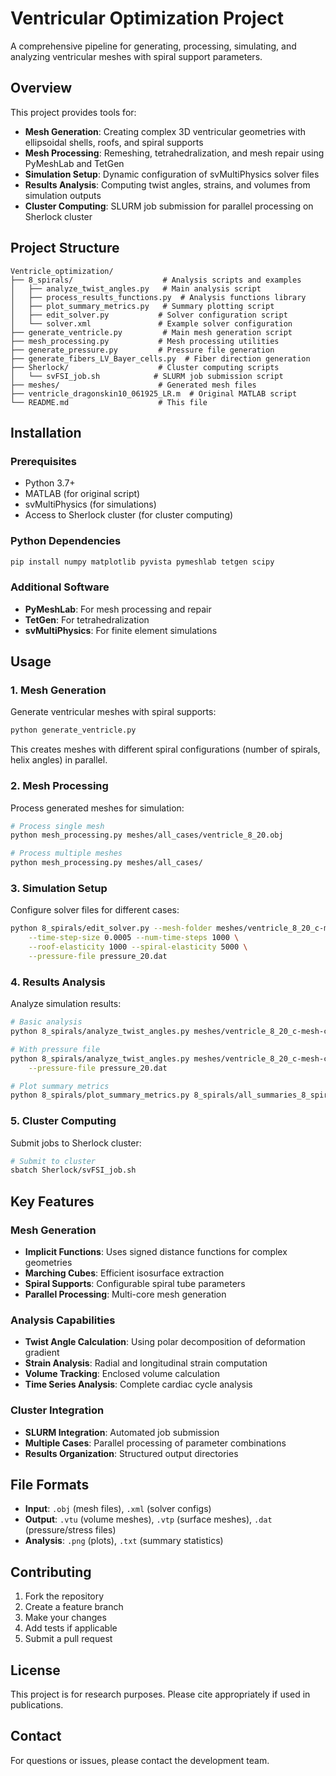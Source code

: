 # Ventricular Optimization Project

A comprehensive pipeline for generating, processing, simulating, and analyzing ventricular meshes with spiral support parameters.

## Overview

This project provides tools for:
- **Mesh Generation**: Creating complex 3D ventricular geometries with ellipsoidal shells, roofs, and spiral supports
- **Mesh Processing**: Remeshing, tetrahedralization, and mesh repair using PyMeshLab and TetGen
- **Simulation Setup**: Dynamic configuration of svMultiPhysics solver files
- **Results Analysis**: Computing twist angles, strains, and volumes from simulation outputs
- **Cluster Computing**: SLURM job submission for parallel processing on Sherlock cluster

## Project Structure

```
Ventricle_optimization/
├── 8_spirals/                    # Analysis scripts and examples
│   ├── analyze_twist_angles.py   # Main analysis script
│   ├── process_results_functions.py  # Analysis functions library
│   ├── plot_summary_metrics.py   # Summary plotting script
│   ├── edit_solver.py           # Solver configuration script
│   └── solver.xml               # Example solver configuration
├── generate_ventricle.py         # Main mesh generation script
├── mesh_processing.py           # Mesh processing utilities
├── generate_pressure.py         # Pressure file generation
├── generate_fibers_LV_Bayer_cells.py  # Fiber direction generation
├── Sherlock/                    # Cluster computing scripts
│   └── svFSI_job.sh            # SLURM job submission script
├── meshes/                      # Generated mesh files
├── ventricle_dragonskin10_061925_LR.m  # Original MATLAB script
└── README.md                    # This file
```

## Installation

### Prerequisites

- Python 3.7+
- MATLAB (for original script)
- svMultiPhysics (for simulations)
- Access to Sherlock cluster (for cluster computing)

### Python Dependencies

```bash
pip install numpy matplotlib pyvista pymeshlab tetgen scipy
```

### Additional Software

- **PyMeshLab**: For mesh processing and repair
- **TetGen**: For tetrahedralization
- **svMultiPhysics**: For finite element simulations

## Usage

### 1. Mesh Generation

Generate ventricular meshes with spiral supports:

```bash
python generate_ventricle.py
```

This creates meshes with different spiral configurations (number of spirals, helix angles) in parallel.

### 2. Mesh Processing

Process generated meshes for simulation:

```bash
# Process single mesh
python mesh_processing.py meshes/all_cases/ventricle_8_20.obj

# Process multiple meshes
python mesh_processing.py meshes/all_cases/
```

### 3. Simulation Setup

Configure solver files for different cases:

```bash
python 8_spirals/edit_solver.py --mesh-folder meshes/ventricle_8_20_c-mesh-complete \
    --time-step-size 0.0005 --num-time-steps 1000 \
    --roof-elasticity 1000 --spiral-elasticity 5000 \
    --pressure-file pressure_20.dat
```

### 4. Results Analysis

Analyze simulation results:

```bash
# Basic analysis
python 8_spirals/analyze_twist_angles.py meshes/ventricle_8_20_c-mesh-complete/mesh-surfaces/epi.vtp

# With pressure file
python 8_spirals/analyze_twist_angles.py meshes/ventricle_8_20_c-mesh-complete/mesh-surfaces/epi.vtp \
    --pressure-file pressure_20.dat

# Plot summary metrics
python 8_spirals/plot_summary_metrics.py 8_spirals/all_summaries_8_spirals
```

### 5. Cluster Computing

Submit jobs to Sherlock cluster:

```bash
# Submit to cluster
sbatch Sherlock/svFSI_job.sh
```

## Key Features

### Mesh Generation
- **Implicit Functions**: Uses signed distance functions for complex geometries
- **Marching Cubes**: Efficient isosurface extraction
- **Spiral Supports**: Configurable spiral tube parameters
- **Parallel Processing**: Multi-core mesh generation

### Analysis Capabilities
- **Twist Angle Calculation**: Using polar decomposition of deformation gradient
- **Strain Analysis**: Radial and longitudinal strain computation
- **Volume Tracking**: Enclosed volume calculation
- **Time Series Analysis**: Complete cardiac cycle analysis

### Cluster Integration
- **SLURM Integration**: Automated job submission
- **Multiple Cases**: Parallel processing of parameter combinations
- **Results Organization**: Structured output directories

## File Formats

- **Input**: `.obj` (mesh files), `.xml` (solver configs)
- **Output**: `.vtu` (volume meshes), `.vtp` (surface meshes), `.dat` (pressure/stress files)
- **Analysis**: `.png` (plots), `.txt` (summary statistics)

## Contributing

1. Fork the repository
2. Create a feature branch
3. Make your changes
4. Add tests if applicable
5. Submit a pull request

## License

This project is for research purposes. Please cite appropriately if used in publications.

## Contact

For questions or issues, please contact the development team. 